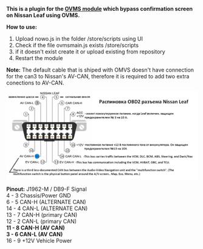 **This is a plugin for the [OVMS module](https://github.com/openvehicles/Open-Vehicle-Monitoring-System-3) which bypass confirmation screen on Nissan Leaf using OVMS.**

**How to use:**
1. Upload nowo.js in the folder /store/scripts using UI 
2. Check if the file ovmsmain.js exists /store/scripts
3. if it doesn't exist create it or upload existing from repository
4. Restart the module

**Note:** The default cable that is shiped with OMVS doesn't have connection for the can3 to Nissan's AV-CAN, therefore it is required to add two extra conections to AV-CAN.

![Nissan Leaf OBD2 pinout](./leaf-can-pinout.jpg)

**Pinout:** J1962-M / DB9-F Signal\
4 - 3 Chassis/Power GND\
6 - 5 CAN-H (ALTERNATE CAN)\
14 - 4 CAN-L (ALTERNATE CAN)\
13 - 7 CAN-H (primary CAN)\
12 - 2 CAN-L (primary CAN)\
**11 - 8 CAN-H (AV CAN)**\
**3 - 6 CAN-L (AV CAN)**\
16 - 9 +12V Vehicle Power


